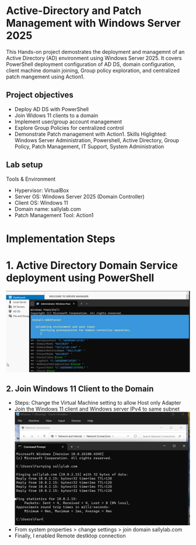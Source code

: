 # Active-Directory and Patch Management with Windows Server 2025
This Hands-on project demostrates the deployment and managemnt of an Active Directory (AD) environment using Windows Server 2025. It covers PowerShell deployment configuration of AD DS, domain configuration, client machine domain joining, Group policy exploration, and centralized patch mangement using Action1.
## Project objectives 
- Deploy AD DS with PowerShell
- Join Widows 11 clients to a domain
- Implement user/group account management
- Explore Group Policies for centralized control
- Demonstrate Patch management with Action1.
Skills Higlighted: Windows Server Administration, Powershell, Active Directory, Group Policy, Patch Management, IT Support, System Administration
## Lab setup
Tools & Environment 
- Hypervisor: VirtualBox
- Server OS: Windows Server 2025 (Domain Controller)
- Client OS: Windows 11
- Domain name: sallylab.com
- Patch Management Tool: Action1
# Implementation Steps
# 1. Active Directory Domain Service deployment using PowerShell
![AD Install Screenshot](screenshots/adds-install.png)
## 2. Join Windows 11 Client to the Domain
- Steps: Change the Virtual Machine setting to allow Host only Adapter
- Join the Windows 11 client and Windows server IPv4 to same subnet
![AD Ping Screenshot](screenshots/PingResult.png)
- From system properties > change settings > join domain sallylab.com
- Finally, I enabled Remote destktop connection




   
